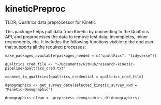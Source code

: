 # kineticPreproc

TLDR; Qualtrics data preprocessor for Kinetic

This package helps pull data from Kinetic by connecting to the Qualtrics API, and preprocesses the data to remove test data, incompletes, minor respondents, etc.
It includes the following functions visible to the end user that supports all the required processes:

`make_packages_available(packages_needed = c("qualtRics", "tidyverse"))`

`qualtrics_cred_file <- "~/Documents/GitHub/research-kinetic-pipeline/qualtrics_cred.txt"`

`connect_to_qualtrics(qualtrics_credential = qualtrics_cred_file)`

`demographics <- get_survey_data(selected_kinetic_survey_kwd = "Kinetic-Demographic")`

`demographics_clean <- preprocess_demographics_df(demographics)`
